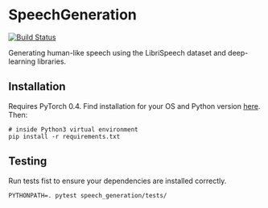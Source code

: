 # SpeechGeneration
[![Build Status](https://travis-ci.org/staturecrane/SpeechGeneration.svg?branch=master)](https://travis-ci.org/staturecrane/SpeechGeneration)

Generating human-like speech using the LibriSpeech dataset and deep-learning libraries.


## Installation 

Requires PyTorch 0.4. Find installation for your OS and Python version [here](https://www.pytorch.org). Then:

```shell
# inside Python3 virtual environment
pip install -r requirements.txt
```

## Testing

Run tests fist to ensure your dependencies are installed correctly.

```
PYTHONPATH=. pytest speech_generation/tests/